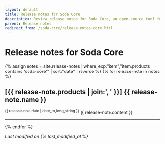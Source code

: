 ```yaml
---
layout: default
title: Release notes for Soda Core 
description: Review release notes for Soda Core, an open-source tool for testing and monitoring data quality.
parent: Release notes
redirect_from: /soda-core/release-notes-core.html
---
```


# Release notes for Soda Core



{% assign notes = site.release-notes | where_exp:"item","item.products contains 'soda-core'" | sort:"date" | reverse %}
{% for release-note in notes %}
  <h2>[{{ release-note.products | join:', ' }}] {{ release-note.name }}</h2>
  <sup>{{ release-note.date | date_to_long_string }}</sup>
  {{ release-note.content }}
  <hr/>
{% endfor %}

*Last modified on {% last_modified_at %}*